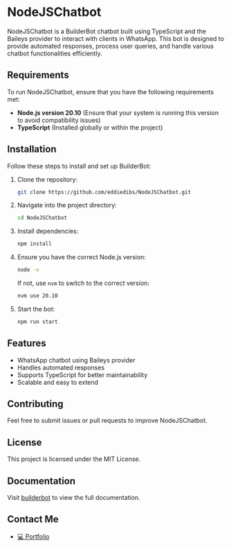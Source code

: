 # NodeJSChatbot

NodeJSChatbot is a BuilderBot chatbot built using TypeScript and the Baileys provider to interact with clients in WhatsApp. This bot is designed to provide automated responses, process user queries, and handle various chatbot functionalities efficiently.

## Requirements

To run NodeJSChatbot, ensure that you have the following requirements met:

- **Node.js version 20.10** (Ensure that your system is running this version to avoid compatibility issues)
- **TypeScript** (Installed globally or within the project)

## Installation

Follow these steps to install and set up BuilderBot:

1. Clone the repository:
   ```sh
   git clone https://github.com/eddiedibs/NodeJSChatbot.git
   ```

2. Navigate into the project directory:
   ```sh
   cd NodeJSChatbot
   ```

3. Install dependencies:
   ```sh
   npm install
   ```

4. Ensure you have the correct Node.js version:
   ```sh
   node -v
   ```
   If not, use `nvm` to switch to the correct version:
   ```sh
   nvm use 20.10
   ```

5. Start the bot:
   ```sh
   npm run start
   ```

## Features

- WhatsApp chatbot using Baileys provider
- Handles automated responses
- Supports TypeScript for better maintainability
- Scalable and easy to extend

## Contributing

Feel free to submit issues or pull requests to improve NodeJSChatbot.

## License

This project is licensed under the MIT License.



## Documentation

Visit [builderbot](https://builderbot.vercel.app/) to view the full documentation.


## Contact Me
- [💻 Portfolio](https://www.eddie-developer.com)
